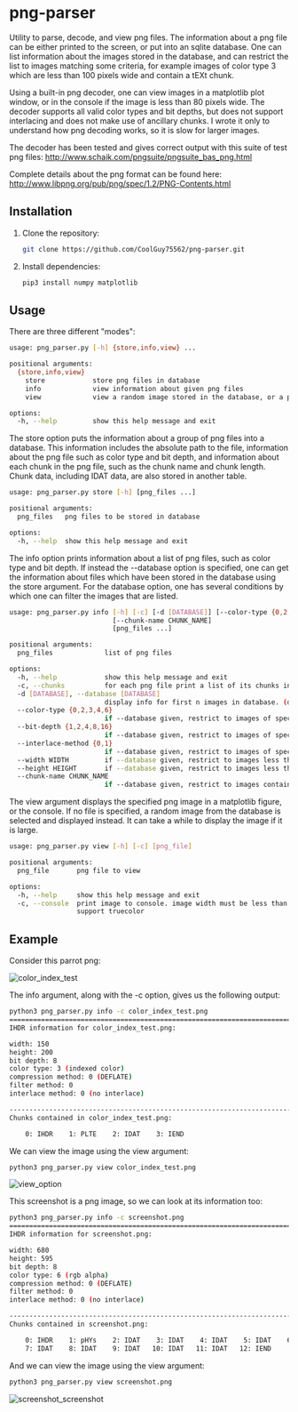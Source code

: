 # png-parser
Utility to parse, decode, and view png files. The information about a png file can be either printed to the screen, or put into an sqlite database. One can list information about the images stored in the database, and can restrict the list to images matching some criteria, for example images of color type 3 which are less than 100 pixels wide and contain a tEXt chunk.

Using a built-in png decoder, one can view images in a matplotlib plot window, or in the console if the image is less than 80 pixels wide. The decoder supports all valid color types and bit depths, but does not support interlacing and does not make use of ancillary chunks. I wrote it only to understand how png decoding works, so it is slow for larger images.

The decoder has been tested and gives correct output with this suite of test png files: http://www.schaik.com/pngsuite/pngsuite_bas_png.html

Complete details about the png format can be found here: http://www.libpng.org/pub/png/spec/1.2/PNG-Contents.html



## Installation
1. Clone the repository:
   ```bash
   git clone https://github.com/CoolGuy75562/png-parser.git
   ```
2. Install dependencies:
   ```bash
   pip3 install numpy matplotlib
   ```

## Usage
There are three different "modes":
```bash
usage: png_parser.py [-h] {store,info,view} ...

positional arguments:
  {store,info,view}
    store            store png files in database
    info             view information about given png files
    view             view a random image stored in the database, or a png file if specified

options:
  -h, --help         show this help message and exit
```

The store option puts the information about a group of png files into a database. This information includes the absolute path to the file, information about the png file such as color type and bit depth, and information about each chunk in the png file, such as the chunk name and chunk length. Chunk data, including IDAT data, are also stored in another table.
```bash
usage: png_parser.py store [-h] [png_files ...]

positional arguments:
  png_files   png files to be stored in database

options:
  -h, --help  show this help message and exit
```

The info option prints information about a list of png files, such as color type and bit depth. If instead the --database option is specified, one can get the information about files which have been stored in the database using the store argument. For the database option, one has several conditions by which one can filter the images that are listed.
```bash
usage: png_parser.py info [-h] [-c] [-d [DATABASE]] [--color-type {0,2,3,4,6}] [--bit-depth {1,2,4,8,16}] [--interlace-method {0,1}] [--width WIDTH] [--height HEIGHT]
                          [--chunk-name CHUNK_NAME]
                          [png_files ...]

positional arguments:
  png_files             list of png files

options:
  -h, --help            show this help message and exit
  -c, --chunks          for each png file print a list of its chunks in order of occurrence
  -d [DATABASE], --database [DATABASE]
                        display info for first n images in database. (default 10)
  --color-type {0,2,3,4,6}
                        if --database given, restrict to images of specified color type
  --bit-depth {1,2,4,8,16}
                        if --database given, restrict to images of specified bit depth
  --interlace-method {0,1}
                        if --database given, restrict to images of specified interlace method
  --width WIDTH         if --database given, restrict to images less than specified width
  --height HEIGHT       if --database given, restrict to images less than specified height
  --chunk-name CHUNK_NAME
                        if --database given, restrict to images containing specified chunk
```

The view argument displays the specified png image in a matplotlib figure, or the console. If no file is specified, a random image from the database is selected and displayed instead. It can take a while to display the image if it is large.
```bash
usage: png_parser.py view [-h] [-c] [png_file]

positional arguments:
  png_file       png file to view

options:
  -h, --help     show this help message and exit
  -c, --console  print image to console. image width must be less than 80 pixels, and bit depth must not be 16. only 5 levels of transparency supported. will not work if terminal does not
                 support truecolor

```

## Example

Consider this parrot png:

![color_index_test](https://github.com/user-attachments/assets/27583125-16ba-4f29-bfa1-5b2d892e1e8c)

The info argument, along with the -c option, gives us the following output: 

```bash
python3 png_parser.py info -c color_index_test.png 
================================================================================
IHDR information for color_index_test.png:

width: 150
height: 200
bit depth: 8
color type: 3 (indexed color)
compression method: 0 (DEFLATE)
filter method: 0
interlace method: 0 (no interlace)

--------------------------------------------------------------------------------
Chunks contained in color_index_test.png:

    0: IHDR    1: PLTE    2: IDAT    3: IEND

```

We can view the image using the view argument:

```bash
python3 png_parser.py view color_index_test.png
```

![view_option](https://github.com/user-attachments/assets/5345f877-7865-4f72-9d35-42cc49b4ae84)

This screenshot is a png image, so we can look at its information too:

```bash
python3 png_parser.py info -c screenshot.png
================================================================================
IHDR information for screenshot.png:

width: 680
height: 595
bit depth: 8
color type: 6 (rgb alpha)
compression method: 0 (DEFLATE)
filter method: 0
interlace method: 0 (no interlace)

--------------------------------------------------------------------------------
Chunks contained in screenshot.png:

    0: IHDR    1: pHYs    2: IDAT    3: IDAT    4: IDAT    5: IDAT    6: IDAT
    7: IDAT    8: IDAT    9: IDAT   10: IDAT   11: IDAT   12: IEND

```

And we can view the image using the view argument:

```bash
python3 png_parser.py view screenshot.png
```

![screenshot_screenshot](https://github.com/user-attachments/assets/2e5a7a3a-4ace-44d6-9417-45ecee6e5a56)
